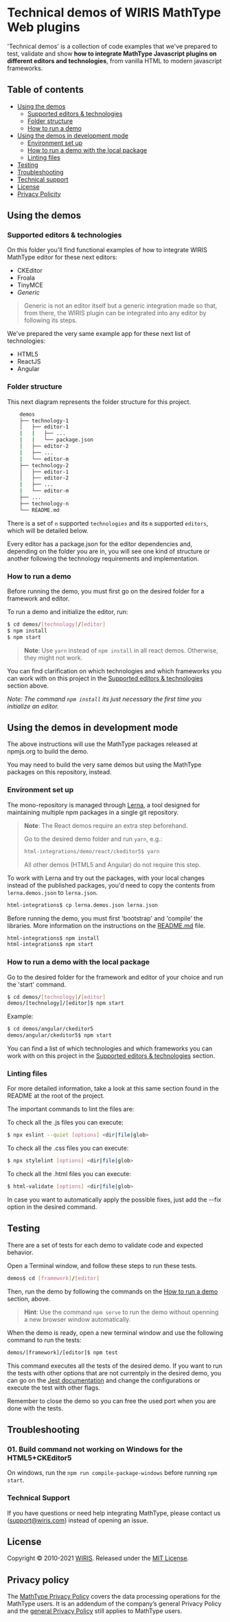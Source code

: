 # Technical demos of WIRIS MathType Web plugins

'Technical demos' is a collection of code examples that we've prepared to test, validate and show **how to integrate MathType Javascript plugins on different editors and technologies**, from vanilla HTML to modern javascript frameworks.

## Table of contents

- [Using the demos](#using-the-demos)
    - [Supported editors & technologies](#supported-editors--technologies)
    - [Folder structure](#folder-structure)
    - [How to run a demo](#how-to-run-a-demo)
- [Using the demos in development mode](#using-the-demos-in-development-mode)
    - [Environment set up](#environment-set-up)
    - [How to run a demo with the local package](#how-to-run-a-demo-with-the-local-package)
    - [Linting files](#linting-files)
- [Testing](#testing)
- [Troubleshooting](#troubleshooting)
- [Technical support](#technical-support)
- [License](#license)
- [Privacy Policity](#privacy-policity)


## Using the demos

### Supported editors & technologies

On this folder you'll find functional examples of how to integrate WIRIS MathType editor for these next editors:

- CKEditor
- Froala
- TinyMCE
- _Generic_

>Generic is not an editor itself but a generic integration made so that, from there, the WIRIS plugin can be integrated into any editor by following its steps.

We've prepared the very same example app for these next list of technologies:

- HTML5
- ReactJS 
- Angular 

### Folder structure

This next diagram represents the folder structure for this project. 

```bash
    demos
    ├── technology-1
    │   ├── editor-1
    |   |   ├── ...
    |   |   └── package.json
    │   ├── editor-2
    |   ├── ...
    |   └── editor-m
    ├── technology-2
    │   ├── editor-1
    │   ├── editor-2
    |   ├── ...
    |   └── editor-m
    ├── ...
    ├── technology-n
    └── README.md
```

There is a set of `n` supported `technologies` and its `m` supported `editors`, which will be detailed below. 

Every editor has a package.json for the editor dependencies and, depending on the folder you are in, you will see one kind of structure or another following the technology requirements and implementation.

### How to run a demo

Before running the demo, you must first go on the desired folder for a framework and editor.

To run a demo and initialize the editor, run:

```sh
$ cd demos/[technology]/[editor]
$ npm install
$ npm start
```

> **Note**: Use `yarn` instead of `npm install` in all react demos. Otherwise, they might not work.

You can find clarification on which technologies and which frameworks you can work with on this project in the [Supported editors & technologies](#supported-editors-technologies) section above.

*Note: The command `npm install` its just necessary the first time you initialize an editor.*

## Using the demos in development mode

The above instructions will use the MathType packages released at npmjs.org to build the demo.

You may need to build the very same demos but using the MathType packages on this repository, instead. 

### Environment set up

The mono-repository is managed through [Lerna](https://lerna.js.org/), a tool
designed for maintaining multiple npm packages in a single git repository.

> **Note**: The React demos require an extra step beforehand.
>
> Go to the desired demo folder and run `yarn`, e.g.:
>
> ```sh
> html-integrations/demo/react/ckeditor5$ yarn
> ```
>
> All other demos (HTML5 and Angular) do not require this step.

To work with Lerna and try out the packages, with your local changes instead of the published packages, you'd need to copy the contents from `lerna.demos.json` to `lerna.json`.

```sh
html-integrations$ cp lerna.demos.json lerna.json
```

Before running the demo, you must first 'bootstrap' and 'compile' the libraries. More information on the instructions on the [README.md](./README.md) file.

```sh
html-integrations$ npm install
html-integrations$ npm start
```

### How to run a demo with the local package

Go to the desired folder for the framework and editor of your choice and run the 'start' command.

```sh
$ cd demos/[technology]/[editor]
demos/[technology]/[editor]$ npm start
```

Example:

```sh
$ cd demos/angular/ckeditor5
demos/angular/ckeditor5$ npm start
```

You can find a list of which technologies and which frameworks you can work with on this project in the [Supported editors & technologies](#supported-editors-&-technologies) section.

### Linting files

For more detailed information, take a look at this same section found in the README at the root of the project.

The important commands to lint the files are:

To check all the .js files you can execute:

```sh
$ npx eslint --quiet [options] <dir|file|glob>
```

To check all the .css files you can execute:

```sh
$ npx stylelint [options] <dir|file|glob>
```

To check all the .html files you can execute:

```sh
$ html-validate [options] <dir|file|glob>
```

In case you want to automatically apply the possible fixes, just add the --fix option in the desired command.

## Testing

There are a set of tests for each demo to validate code and expected behavior.

Open a Terminal window, and follow these steps to run these tests.

```sh
demos$ cd [framework]/[editor]
```

Then, run the demo by following the commands on the [How to run a demo](#how-to-run-a-demo) section, above.

> **Hint**: Use the command `npm serve` to run the demo without openning a new browser window automatically.

When the demo is ready, open a new terminal window and use the following command to run the tests:

```sh
demos/[framework]/[editor]$ npm test
```

This command executes all the tests of the desired demo. If you want to run the tests with other options that are not currentply in the desired demo, you can go on the [Jest documentation](https://jestjs.io/en/) and change the configurations or execute the test with other flags.

Remember to close the demo so you can free the used port when you are done with the tests.

## Troubleshooting

### 01. Build command not working on Windows for the HTML5+CKEditor5

On windows, run the `npm run compile-package-windows` before running `npm start`.

### Technical Support

If you have questions or need help integrating MathType, please contact us (support@wiris.com) instead of opening an issue.

## License

Copyright © 2010-2021 [WIRIS](http://www.wiris.com). Released under the [MIT License](../LICENSE).

## Privacy policy

The [MathType Privacy Policy](http://www.wiris.com/mathtype/privacy-policy) covers the data processing operations for the MathType users. It is an addendum of the company’s general Privacy Policy and the [general Privacy Policy](https://wiris.com/en/privacy-policy) still applies to MathType users.
